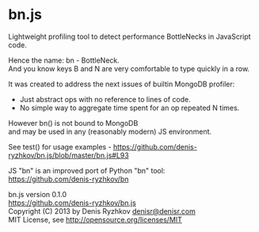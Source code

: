 bn.js
=====

Lightweight profiling tool to detect performance BottleNecks in JavaScript code.

Hence the name: bn - BottleNeck.  
And you know keys B and N are very comfortable to type quickly in a row.

It was created to address the next issues of builtin MongoDB profiler:
* Just abstract ops with no reference to lines of code.
* No simple way to aggregate time spent for an op repeated N times.

However bn() is not bound to MongoDB  
and may be used in any (reasonably modern) JS environment.

See test() for usage examples - https://github.com/denis-ryzhkov/bn.js/blob/master/bn.js#L93

JS "bn" is an improved port of Python "bn" tool:  
https://github.com/denis-ryzhkov/bn

bn.js version 0.1.0  
https://github.com/denis-ryzhkov/bn.js  
Copyright (C) 2013 by Denis Ryzhkov <denisr@denisr.com>  
MIT License, see http://opensource.org/licenses/MIT
